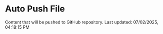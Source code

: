 # Auto Push File

Content that will be pushed to GitHub repository.
Last updated: 07/02/2025, 04:18:15 PM